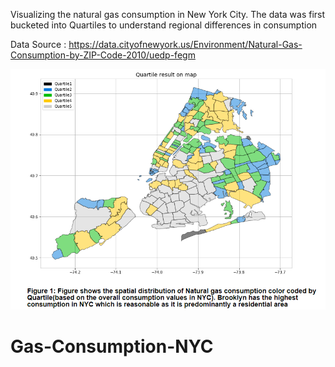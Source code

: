 Visualizing the natural gas consumption in New York City. The data was first bucketed into Quartiles to understand regional differences in consumption

Data Source : https://data.cityofnewyork.us/Environment/Natural-Gas-Consumption-by-ZIP-Code-2010/uedp-fegm

![Natural Gas Usage NYC](https://github.com/Anupama16/PUI2017_as11566/blob/master/HW8_as11566/Quartile_Image.PNG)
# Gas-Consumption-NYC
